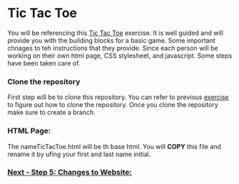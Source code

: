 # Tic Tac Toe
You will be referencing this [Tic Tac Toe](https://www.codebrainer.com/blog/tic-tac-toe-javascript-game) exercise. It is well guided and will provide you with the building blocks for a basic game. Some important chnages to teh instructions that they provide. Since each person will be working on their own html page, CSS stylesheet, and javascript. Some steps have been taken care of.    

 
### Clone the repository
First step will be to clone this repository. You can refer to previous [exercise](https://github.com/TechCohort14/TA100-GitFlowWebsite/blob/main/4_CloneWebsite.md) to figure out how to clone the repository. Once you clone the repository make sure to create a branch. 

### HTML Page:
The nameTicTacToe.html will be th base html. You will **COPY** this file and rename it by ufing your first and last name initial. 



### [Next - Step 5: Changes to Website:](5_MakeChangesToWebsite.md)

